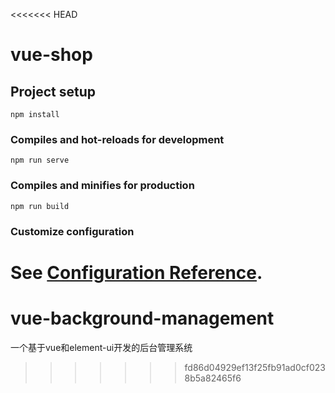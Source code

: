 <<<<<<< HEAD
# vue-shop

## Project setup
```
npm install
```

### Compiles and hot-reloads for development
```
npm run serve
```

### Compiles and minifies for production
```
npm run build
```

### Customize configuration
See [Configuration Reference](https://cli.vuejs.org/config/).
=======
# vue-background-management
一个基于vue和element-ui开发的后台管理系统
>>>>>>> fd86d04929ef13f25fb91ad0cf0238b5a82465f6
